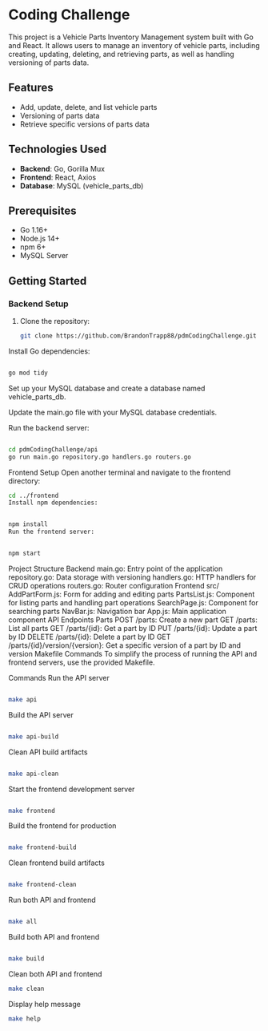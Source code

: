 # Coding Challenge

This project is a Vehicle Parts Inventory Management system built with Go and React. It allows users to manage an inventory of vehicle parts, including creating, updating, deleting, and retrieving parts, as well as handling versioning of parts data.

## Features

- Add, update, delete, and list vehicle parts
- Versioning of parts data
- Retrieve specific versions of parts data

## Technologies Used

- **Backend**: Go, Gorilla Mux
- **Frontend**: React, Axios
- **Database**: MySQL (vehicle_parts_db)

## Prerequisites

- Go 1.16+
- Node.js 14+
- npm 6+
- MySQL Server

## Getting Started

### Backend Setup

1. Clone the repository:
   ``` sh
   git clone https://github.com/BrandonTrapp88/pdmCodingChallenge.git
   ```

Install Go dependencies:

``` sh

go mod tidy
```
Set up your MySQL database and create a database named vehicle_parts_db.

Update the main.go file with your MySQL database credentials.

Run the backend server:

``` sh

cd pdmCodingChallenge/api
go run main.go repository.go handlers.go routers.go
```


Frontend Setup
Open another terminal and navigate to the frontend directory:

``` sh
cd ../frontend
Install npm dependencies:
``` 
``` sh

npm install
Run the frontend server:
``` 
``` sh

npm start

```


Project Structure
Backend
main.go: Entry point of the application
repository.go: Data storage with versioning
handlers.go: HTTP handlers for CRUD operations
routers.go: Router configuration
Frontend
src/
AddPartForm.js: Form for adding and editing parts
PartsList.js: Component for listing parts and handling part operations
SearchPage.js: Component for searching parts
NavBar.js: Navigation bar
App.js: Main application component
API Endpoints
Parts
POST /parts: Create a new part
GET /parts: List all parts
GET /parts/{id}: Get a part by ID
PUT /parts/{id}: Update a part by ID
DELETE /parts/{id}: Delete a part by ID
GET /parts/{id}/version/{version}: Get a specific version of a part by ID and version
Makefile Commands
To simplify the process of running the API and frontend servers, use the provided Makefile.

Commands
Run the API server

``` sh

make api
```
Build the API server

``` sh

make api-build
``` 
Clean API build artifacts

``` sh

make api-clean
```
Start the frontend development server

``` sh

make frontend
``` 
Build the frontend for production

``` sh

make frontend-build
``` 
Clean frontend build artifacts

``` sh

make frontend-clean
```
Run both API and frontend

``` sh

make all
``` 
Build both API and frontend

``` sh

make build
```
Clean both API and frontend

``` sh
make clean
```
Display help message

``` sh
make help
```
